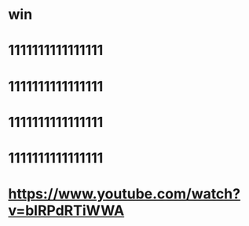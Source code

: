 # win
# 1111111111111111
# 1111111111111111
# 1111111111111111
# 1111111111111111
# https://www.youtube.com/watch?v=blRPdRTiWWA
